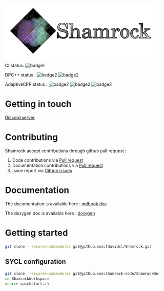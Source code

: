 <picture>
   <source media="(prefers-color-scheme: dark)" srcset="doc/shamrock-doc/src/images/no_background_nocolor.png"  width="600">
   <img alt="text" src="doc/logosham_white.png" width="600">
 </picture>

CI status:
![badge1](https://github.com/tdavidcl/Shamrock/actions/workflows/main.yml/badge.svg?branch=main)

DPC++ status :
![badge2](https://badgen.net/static/DPC++%2FCUDA/yes/green)
![badge2](https://badgen.net/static/DPC++%2FHIP:ROCM/yes/green)

AdaptiveCPP status :
![badge2](https://badgen.net/static/ACPP%2FOpenMP/yes/green)
![badge2](https://badgen.net/static/ACPP%2FROCM/yes/green)
![badge2](https://badgen.net/static/ACPP%2FCUDA/yes/green)

# Getting in touch

[Discord server](https://discord.gg/Q69s5buyr5)

# Contributing

Shamrock accept contributions through github pull request :
1. Code contributions via [Pull request](https://github.com/tdavidcl/Shamrock/compare)
1. Documentation contributions via [Pull request](https://github.com/tdavidcl/Shamrock/compare)
3. Issue report via [Github issues](https://github.com/tdavidcl/Shamrock/issues/new/choose)

# Documentation

The documentation is available here : [mdbook doc](https://tdavidcl.github.io/Shamrock/mdbook/index.html)

The doxygen doc is available here : [doxygen](https://tdavidcl.github.io/Shamrock/doxygen/index.html)

# Getting started

```bash
git clone --recurse-submodules git@github.com:tdavidcl/Shamrock.git
```

## SYCL configuration

```bash
git clone --recurse-submodules git@github.com:Shamrock-code/ShamrockWorkspace.git
cd ShamrockWorkspace
source quickstart.sh
```


